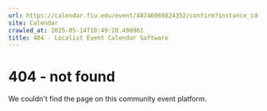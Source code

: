 ```yaml
---
url: https://calendar.fiu.edu/event/48746069824352/confirm?instance_id=48746069828451&return=https%3A%2F%2Fcalendar.fiu.edu%2Fcalendar
site: Calendar
crawled_at: 2025-05-14T18:49:20.498961
title: 404 - Localist Event Calendar Software
---
```


# 404 - not found
We couldn't find the page on this community event platform.
